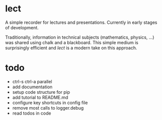 # lect

A simple recorder for lectures and presentations.
Currently in early stages of development. 

Traditionally, information in technical subjects (mathematics, physics, ...)
was shared using chalk and a blackboard. This simple medium is surprisingly
efficient and *lect* is a modern take on this approach. 

# todo

- ctrl-s ctrl-a parallel
- add documentation
- setup code structure for pip
- add tutorial to README.md
- configure key shortcuts in config file
- remove most calls to logger.debug
- read todos in code
